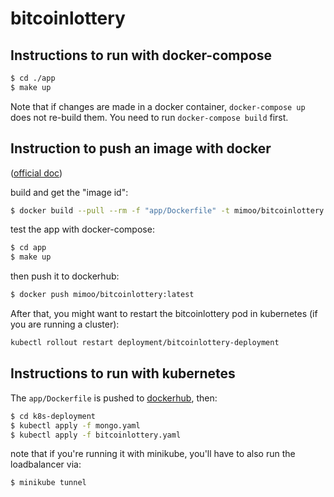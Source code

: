 # bitcoinlottery

## Instructions to run with docker-compose

```sh
$ cd ./app
$ make up 
```

Note that if changes are made in a docker container, `docker-compose up` does not re-build them. 
You need to run `docker-compose build` first.

## Instruction to push an image with docker

([official doc](https://docs.docker.com/docker-hub/))

build and get the "image id":

```sh
$ docker build --pull --rm -f "app/Dockerfile" -t mimoo/bitcoinlottery:latest "app"
```

test the app with docker-compose:

```sh
$ cd app
$ make up
```

then push it to dockerhub:

```sh
$ docker push mimoo/bitcoinlottery:latest
```

After that, you might want to restart the bitcoinlottery pod in kubernetes (if you are running a cluster):

```sh
kubectl rollout restart deployment/bitcoinlottery-deployment
```

## Instructions to run with kubernetes

The `app/Dockerfile` is pushed to [dockerhub](https://hub.docker.com/repository/docker/mimoo/bitcoinlottery), then:

```sh
$ cd k8s-deployment
$ kubectl apply -f mongo.yaml
$ kubectl apply -f bitcoinlottery.yaml
```

note that if you're running it with minikube, you'll have to also run the loadbalancer via:

```sh
$ minikube tunnel
```
